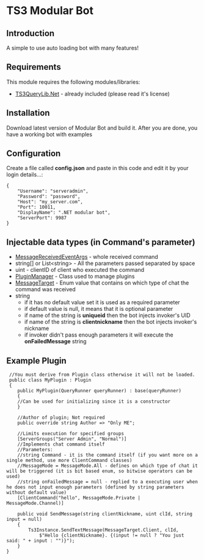 # TS3 Modular Bot

## Introduction

A simple to use auto loading bot with many features!

## Requirements

This module requires the following modules/libraries:

* [TS3QueryLib.Net](https://github.com/Scordo/TS3QueryLib.Net) - already included (please read it's license)

## Installation

Download latest version of Modular Bot and build it. After you are done, you have a working bot with examples

## Configuration

Create a file called __config.json__ and paste in this code and edit it by your login details...:
```
{
    "Username": "serveradmin",
    "Password": "password",
    "Host": "my_server.com",
    "Port": 10011,
    "DisplayName": ".NET modular bot",
    "ServerPort": 9987
}
```
## Injectable data types (in Command's parameter)

* [MessageReceivedEventArgs](https://github.com/Najsr/TeamSpeak3ModularBot/blob/c5bebf790687146bc055ab96b54d887cb3b7db21/TS3QueryLib.Core.Framework/Server/Notification/EventArgs/MessageReceivedEventArgs.cs) - whole received command
* string[] or List\<string\> - All the parameters passed separated by space
* uint - clientID of client who executed the command
* [PluginManager](https://github.com/Najsr/TeamSpeak3ModularBot/blob/master/TeamSpeak3ModularBot/PluginCore/PluginManager.cs) - Class used to manage plugins
* [MessageTarget](https://github.com/Najsr/TeamSpeak3ModularBot/blob/c5bebf790687146bc055ab96b54d887cb3b7db21/TS3QueryLib.Core.Framework/CommandHandling/MessageTarget.cs) - Enum value that contains on which type of chat the command was received
* string
    * if it has no default value set it is used as a required parameter
    * if default value is null, it means that it is optional parameter
    * if name of the string is __uniqueid__ then the bot injects invoker's UID
    * if name of the string is __clientnickname__ then the bot injects invoker's nickname
    * if invoker didn't pass enough parameters it will execute the __onFailedMessage__ string 
    
## Example Plugin
```
 //You must derive from Plugin class otherwise it will not be loaded.
 public class MyPlugin : Plugin
 {
    public MyPlugin(QueryRunner queryRunner) : base(queryRunner)
    {
    //Can be used for initializing since it is a constructor
    }

    //Author of plugin; Not required
    public override string Author => "Only ME";

    //Limits execution for specified groups
    [ServerGroups("Server Admin", "Normal")]
    //Implements chat command itself
    //Parameters: 
    //string Command - it is the command itself (if you want more on a single method, use more ClientCommand classes)
    //MessageMode = MessageMode.All - defines on which type of chat it will be triggered (it is bit based enum, so bitwise operators can be used)
    //string onFailedMessage = null - replied to a executing user when he does not input enough parameters (defined by string parameters without default value)
    [ClientCommand("hello", MessageMode.Private | MessageMode.Channel)]
    
    public void SendMessage(string clientNickname, uint clId, string input = null)
    {
        Ts3Instance.SendTextMessage(MessageTarget.Client, clId,
            $"Hello {clientNickname}. {(input != null ? "You just said: " + input : "")}");
    }
}
```